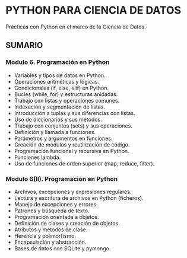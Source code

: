 # PYTHON PARA CIENCIA DE DATOS
Prácticas con Python en el marco de la Ciencia de Datos.


## SUMARIO

### Modulo 6. Programación en Python

- Variables y tipos de datos en Python.
- Operaciones aritméticas y lógicas.
- Condicionales (if, else, elif) en Python.
- Bucles (while, for) y estructuras anidadas.
- Trabajo con listas y operaciones comunes.
- Indexación y segmentación de listas.
- Introducción a tuplas y sus diferencias con listas.
- Uso de diccionarios y sus métodos.
- Trabajo con conjuntos (sets) y sus operaciones.
- Definición y llamada a funciones.
- Parámetros y argumentos en funciones.
- Creación de módulos y reutilización de código.
- Programación funcional y recursiva en Python.
- Funciones lambda.
- Uso de funciones de orden superior (map, reduce, filter).


### Modulo 6(II). Programación en Python

- Archivos, excepciones y expresiones regulares.
- Lectura y escritura de archivos en Python (ficheros).
- Manejo de excepciones y errores.
- Patrones y búsqueda de texto.
- Programación orientada a objetos.
- Definición de clases y creación de objetos.
- Atributos y métodos de clase.
- Herencia y polimorfismo.
- Encapsulación y abstracción.
- Bases de datos con SQLite y pymongo.
